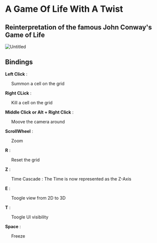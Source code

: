 # A Game Of Life With A Twist

## Reinterpretation of the famous John Conway's Game of Life

![Untitled](https://github.com/NoeBrt/Game-Of-Life-3D/assets/94910317/3752d0c9-c1a4-421e-a076-b108d0435597)

## Bindings

**Left Click** :<p STYLE="padding:0 0 0 20px;">Summon a cell on the grid</p>

**Right CLick** :<p STYLE="padding:0 0 0 20px;">Kill a cell on the grid</p>

**Middle Click or Alt + Right Click** :<p STYLE="padding:0 0 0 20px;">Moove the camera around</p>

**ScrollWheel** :<p STYLE="padding:0 0 0 20px;">Zoom</p>

**R** :<p STYLE="padding:0 0 0 20px;">Reset the grid</p>

**Z** :<p STYLE="padding:0 0 0 20px;">Time Cascade : The Time is now represented as the Z-Axis</p>

**E** :<p STYLE="padding:0 0 0 20px;">Toogle view from 2D to 3D</p>

**T** :<p STYLE="padding:0 0 0 20px;">Toogle UI visibility</p>

**Space** :<p STYLE="padding:0 0 0 20px;">Freeze</p>
